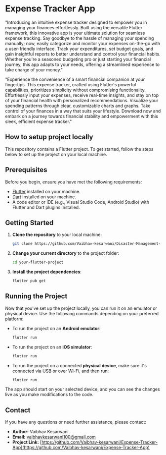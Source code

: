 # Expense Tracker App

"Introducing an intuitive expense tracker designed to empower you in managing your finances effortlessly. Built using the versatile Flutter framework, this innovative app is your ultimate solution for seamless expense tracking. Say goodbye to the hassle of managing your spending manually; now, easily categorize and monitor your expenses on-the-go with a user-friendly interface. Track your expenditures, set budget goals, and gain insightful reports to better understand and control your financial habits. Whether you're a seasoned budgeting pro or just starting your financial journey, this app adapts to your needs, offering a streamlined experience to take charge of your money."

"Experience the convenience of a smart financial companion at your fingertips. This expense tracker, crafted using Flutter's powerful capabilities, prioritizes simplicity without compromising functionality. Effortlessly input your expenses, receive real-time insights, and stay on top of your financial health with personalized recommendations. Visualize your spending patterns through clear, customizable charts and graphs. Take control of your finances in a way that suits your lifestyle. Download now and embark on a journey towards financial stability and empowerment with this sleek, efficient expense tracker."

## How to setup project locally

This repository contains a Flutter project. To get started, follow the steps below to set up the project on your local machine.

## Prerequisites

Before you begin, ensure you have met the following requirements:

- [Flutter](https://flutter.dev/) installed on your machine.
- [Dart](https://dart.dev/) installed on your machine.
- A code editor or IDE (e.g., Visual Studio Code, Android Studio) with Flutter and Dart plugins installed.

## Getting Started

1. **Clone the repository** to your local machine:

   ```bash
   git clone https://github.com/Vaibhav-kesarwani/Disaster-Management-App.git
   

2. **Change your current directory** to the project folder:

   ```bash
   cd your-flutter-project
   

3. **Install the project dependencies**:

   ```bash
   flutter pub get
   

## Running the Project

Now that you've set up the project locally, you can run it on an emulator or physical device. Use the following commands depending on your preferred platform:

- To run the project on an **Android emulator**:

   ```bash
   flutter run
   

- To run the project on an **iOS simulator**:

   ```bash
   flutter run
   

- To run the project on a connected **physical device**, make sure it's connected via USB or over Wi-Fi, and then run:

   ```bash
   flutter run
   

The app should start on your selected device, and you can see the changes live as you make modifications to the code.

## Contact

If you have any questions or need further assistance, please contact:

- **Author:** Vaibhav Kesarwani
- **Email:** vaibhavkesarwani100@gmail.com
- **Project Link:** [https://github.com/Vaibhav-kesarwani/Expense-Tracker-App](https://github.com/Vaibhav-kesarwani/Expense-Tracker-App)
